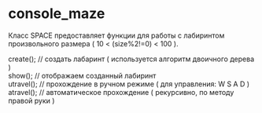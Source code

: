 # console_maze
Класс SPACE предоставляет функции для работы с лабиринтом произвольного размера ( 10 < (size%2!=0) < 100 ). 

create();		  	// создать лабаринт ( используется алгоритм двоичного дерева )                                                      
show();         // отображаем созданный лабиринт                                                                                    
utravel();			// прохождение в ручном режиме ( для управления: W S A D )                                                    
atravel();			// автоматическое прохождение ( рекурсивно, по методу правой руки )                                                     
